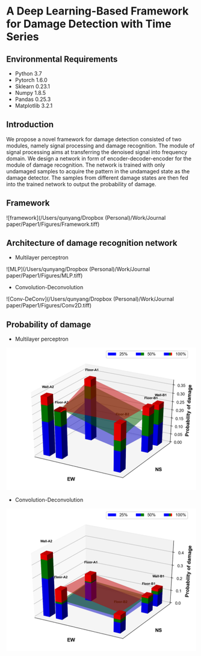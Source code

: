 # A Deep Learning-Based Framework for Damage Detection with Time Series

## Environmental Requirements

- Python 3.7
- Pytorch 1.6.0
- Sklearn 0.23.1
- Numpy 1.8.5
- Pandas 0.25.3
- Matplotlib 3.2.1

## Introduction

We propose a novel framework for damage detection consisted of two modules, namely signal processing and damage recognition. The module of signal processing aims at transferring the denoised signal into frequency domain. We design a network in form of encoder-decoder-encoder for the module of damage recognition. The network is trained with only undamaged samples to acquire the pattern in the undamaged state as the damage detector. The samples from different damage states are then fed into the trained network to output the probability of damage.

## Framework

![framework](/Users/qunyang/Dropbox (Personal)/Work/Journal paper/Paper1/Figures/Framework.tiff)

## Architecture of damage recognition network

- Multilayer perceptron

![MLP](/Users/qunyang/Dropbox (Personal)/Work/Journal paper/Paper1/Figures/MLP.tiff)

- Convolution-Deconvolution

![Conv-DeConv](/Users/qunyang/Dropbox (Personal)/Work/Journal paper/Paper1/Figures/Conv2D.tiff)

## Probability of damage

- Multilayer perceptron

![MLP](https://github.com/qryang/Damage-detection/blob/main/figures/PoD_MLP.png)

- Convolution-Deconvolution

![Conv-DeConv](https://github.com/qryang/Damage-detection/blob/main/figures/PoD_Conv2D.png)

